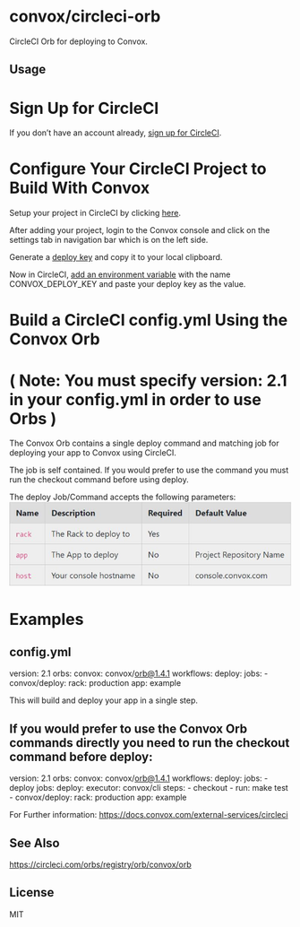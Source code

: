 # convox/circleci-orb

CircleCI Orb for deploying to Convox.

## Usage

# Sign Up for CircleCI
If you don’t have an account already, [sign up for CircleCI](https://circleci.com/signup/).

# Configure Your CircleCI Project to Build With Convox
 Setup your project in CircleCI by clicking [here](https://circleci.com/docs/2.0/gh-bb-integration/#section=projects).

 After adding your project, login to the Convox console and click on the settings tab in navigation bar which is on the left side.

 Generate a [deploy key](https://docs.convox.com/console/deploy-keys) and copy it to your local clipboard.

 Now in CircleCI, [add an environment variable](https://circleci.com/docs/2.0/env-vars/#setting-an-environment-variable-in-a-project) with the name CONVOX_DEPLOY_KEY and paste your deploy key as the value.

 # Build a CircleCI config.yml Using the Convox Orb
 # ( Note: You must specify version: 2.1 in your config.yml in order to use Orbs )
The Convox Orb contains a single deploy command and matching job for deploying your app to Convox using CircleCI.

The job is self contained. If you would prefer to use the command you must run the checkout command before using deploy.

The deploy Job/Command accepts the following parameters:
![parameters](assets/image.jpg?raw=true "Parameters")

# Examples
config.yml
----------------------------------------------------
version: 2.1
orbs:
  convox: convox/orb@1.4.1
workflows:
  deploy:
    jobs:
      - convox/deploy:
          rack: production
          app: example

This will build and deploy your app in a single step.

If you would prefer to use the Convox Orb commands directly you need to run the checkout command before deploy:
----------------------------------------------------
version: 2.1
orbs:
  convox: convox/orb@1.4.1
workflows:
  deploy:
    jobs:
      - deploy
jobs:
  deploy:
    executor: convox/cli
    steps:
      - checkout
      - run: make test
      - convox/deploy:
          rack: production
          app: example

For Further information: https://docs.convox.com/external-services/circleci

## See Also

https://circleci.com/orbs/registry/orb/convox/orb

## License

MIT
